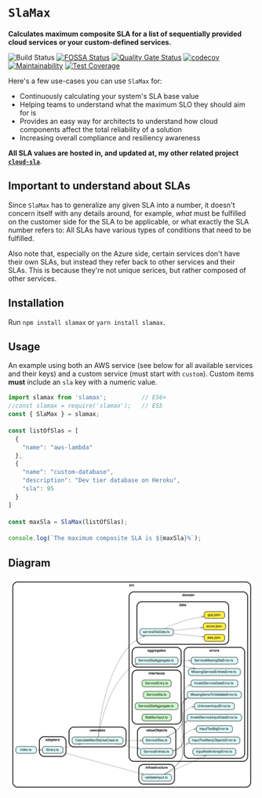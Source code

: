 # `SlaMax`

**Calculates maximum composite SLA for a list of sequentially provided cloud services or your custom-defined services.**

![Build Status](https://github.com/mikaelvesavuori/slamax/workflows/build/badge.svg) [![FOSSA Status](https://app.fossa.com/api/projects/git%2Bgithub.com%2Fmikaelvesavuori%2Fslamax.svg?type=shield)](https://app.fossa.com/projects/git%2Bgithub.com%2Fmikaelvesavuori%2Fslamax?ref=badge_shield) [![Quality Gate Status](https://sonarcloud.io/api/project_badges/measure?project=mikaelvesavuori_slamax&metric=alert_status)](https://sonarcloud.io/summary/new_code?id=mikaelvesavuori_slamax) [![codecov](https://codecov.io/gh/mikaelvesavuori/slamax/branch/main/graph/badge.svg?token=AIV06YBT8U)](https://codecov.io/gh/mikaelvesavuori/slamax) [![Maintainability](https://api.codeclimate.com/v1/badges/a312d7e84db2bed1acd6/maintainability)](https://codeclimate.com/github/mikaelvesavuori/slamax/maintainability) [![Test Coverage](https://api.codeclimate.com/v1/badges/a312d7e84db2bed1acd6/test_coverage)](https://codeclimate.com/github/mikaelvesavuori/slamax/test_coverage)

Here's a few use-cases you can use `SlaMax` for:

- Continuously calculating your system's SLA base value
- Helping teams to understand what the maximum SLO they should aim for is
- Provides an easy way for architects to understand how cloud components affect the total reliability of a solution
- Increasing overall compliance and resiliency awareness

**All SLA values are hosted in, and updated at, my other related project [`cloud-sla`](https://github.com/mikaelvesavuori/cloud-sla)**.

## Important to understand about SLAs

Since `SlaMax` has to generalize any given SLA into a number, it doesn't concern itself with any details around, for example, _what_ must be fulfilled on the customer side for the SLA to be applicable, or what exactly the SLA number refers to: All SLAs have various types of conditions that need to be fulfilled.

Also note that, especially on the Azure side, certain services don't have their own SLAs, but instead they refer back to other services and their SLAs. This is because they're not unique serices, but rather composed of other services.

## Installation

Run `npm install slamax` or `yarn install slamax`.

## Usage

An example using both an AWS service (see below for all available services and their keys) and a custom service (must start with `custom`). Custom items **must** include an `sla` key with a numeric value.

```TypeScript
import slamax from 'slamax';          // ES6+
//const slamax = require('slamax');   // ES5
const { SlaMax } = slamax;

const listOfSlas = [
  {
    "name": "aws-lambda"
  },
  {
    "name": "custom-database",
    "description": "Dev tier database on Heroku",
    "sla": 95
  }
]

const maxSla = SlaMax(listOfSlas);

console.log(`The maximum composite SLA is ${maxSla}%`);
```

## Diagram

![Dependency graph](./diagrams/dependencygraph.svg)
